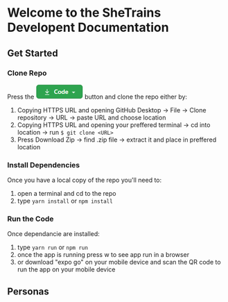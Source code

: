 # Welcome to the SheTrains Developent Documentation

## Get Started

### Clone Repo
Press the ![code button](https://github.com/cusitristan/SheTrainsDocs/blob/main/docs/assets/imgs/code_button.png) button and clone the repo either by:
1. Copying HTTPS URL and opening GitHub Desktop -> File -> Clone repository -> URL -> paste URL and choose location
2. Copying HTTPS URL and opening your preffered terminal -> cd into location -> run `$ git clone <URL>`
3. Press Download Zip -> find .zip file -> extract it and place in preffered location

### Install Dependencies
Once you have a local copy of the repo you'll need to:
1. open a terminal and cd to the repo
2. type `yarn install` or `npm install`

### Run the Code
Once dependancie are installed:
1. type `yarn run` or `npm run`
2. once the app is running press w to see app run in a browser
3. or download "expo go" on your mobile device and scan the QR code to run the app on your mobile device

## Personas


